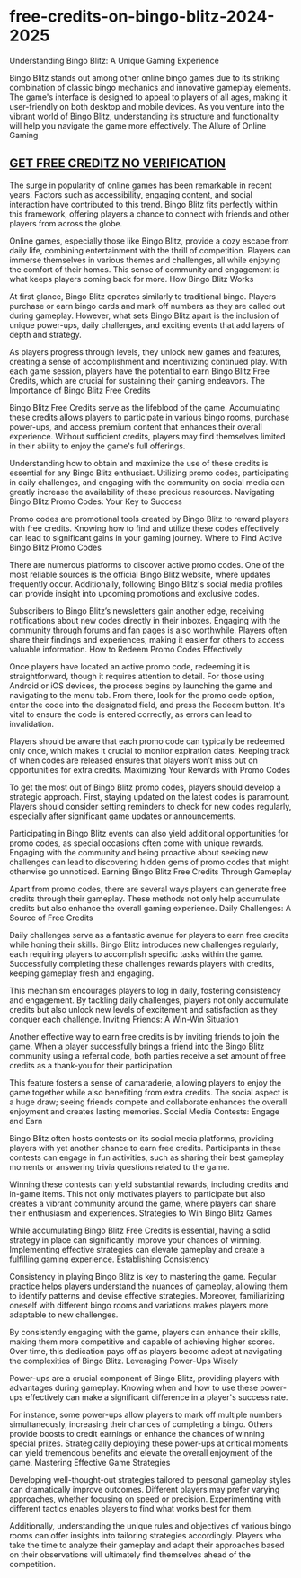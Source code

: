 # free-credits-on-bingo-blitz-2024-2025
 Understanding Bingo Blitz: A Unique Gaming Experience

Bingo Blitz stands out among other online bingo games due to its striking combination of classic bingo mechanics and innovative gameplay elements. The game's interface is designed to appeal to players of all ages, making it user-friendly on both desktop and mobile devices. As you venture into the vibrant world of Bingo Blitz, understanding its structure and functionality will help you navigate the game more effectively.
The Allure of Online Gaming

<h2><a href="https://allresources.xyz/bingoblitz.html/">GET FREE CREDITZ NO VERIFICATION</a></h2>

The surge in popularity of online games has been remarkable in recent years. Factors such as accessibility, engaging content, and social interaction have contributed to this trend. Bingo Blitz fits perfectly within this framework, offering players a chance to connect with friends and other players from across the globe.

Online games, especially those like Bingo Blitz, provide a cozy escape from daily life, combining entertainment with the thrill of competition. Players can immerse themselves in various themes and challenges, all while enjoying the comfort of their homes. This sense of community and engagement is what keeps players coming back for more.
How Bingo Blitz Works

At first glance, Bingo Blitz operates similarly to traditional bingo. Players purchase or earn bingo cards and mark off numbers as they are called out during gameplay. However, what sets Bingo Blitz apart is the inclusion of unique power-ups, daily challenges, and exciting events that add layers of depth and strategy.

As players progress through levels, they unlock new games and features, creating a sense of accomplishment and incentivizing continued play. With each game session, players have the potential to earn Bingo Blitz Free Credits, which are crucial for sustaining their gaming endeavors.
The Importance of Bingo Blitz Free Credits

Bingo Blitz Free Credits serve as the lifeblood of the game. Accumulating these credits allows players to participate in various bingo rooms, purchase power-ups, and access premium content that enhances their overall experience. Without sufficient credits, players may find themselves limited in their ability to enjoy the game's full offerings.

Understanding how to obtain and maximize the use of these credits is essential for any Bingo Blitz enthusiast. Utilizing promo codes, participating in daily challenges, and engaging with the community on social media can greatly increase the availability of these precious resources.
Navigating Bingo Blitz Promo Codes: Your Key to Success

Promo codes are promotional tools created by Bingo Blitz to reward players with free credits. Knowing how to find and utilize these codes effectively can lead to significant gains in your gaming journey.
Where to Find Active Bingo Blitz Promo Codes

There are numerous platforms to discover active promo codes. One of the most reliable sources is the official Bingo Blitz website, where updates frequently occur. Additionally, following Bingo Blitz's social media profiles can provide insight into upcoming promotions and exclusive codes.

Subscribers to Bingo Blitz’s newsletters gain another edge, receiving notifications about new codes directly in their inboxes. Engaging with the community through forums and fan pages is also worthwhile. Players often share their findings and experiences, making it easier for others to access valuable information.
How to Redeem Promo Codes Effectively

Once players have located an active promo code, redeeming it is straightforward, though it requires attention to detail. For those using Android or iOS devices, the process begins by launching the game and navigating to the menu tab. From there, look for the promo code option, enter the code into the designated field, and press the Redeem button. It's vital to ensure the code is entered correctly, as errors can lead to invalidation.

Players should be aware that each promo code can typically be redeemed only once, which makes it crucial to monitor expiration dates. Keeping track of when codes are released ensures that players won’t miss out on opportunities for extra credits.
Maximizing Your Rewards with Promo Codes

To get the most out of Bingo Blitz promo codes, players should develop a strategic approach. First, staying updated on the latest codes is paramount. Players should consider setting reminders to check for new codes regularly, especially after significant game updates or announcements.

Participating in Bingo Blitz events can also yield additional opportunities for promo codes, as special occasions often come with unique rewards. Engaging with the community and being proactive about seeking new challenges can lead to discovering hidden gems of promo codes that might otherwise go unnoticed.
Earning Bingo Blitz Free Credits Through Gameplay

Apart from promo codes, there are several ways players can generate free credits through their gameplay. These methods not only help accumulate credits but also enhance the overall gaming experience.
Daily Challenges: A Source of Free Credits

Daily challenges serve as a fantastic avenue for players to earn free credits while honing their skills. Bingo Blitz introduces new challenges regularly, each requiring players to accomplish specific tasks within the game. Successfully completing these challenges rewards players with credits, keeping gameplay fresh and engaging.

This mechanism encourages players to log in daily, fostering consistency and engagement. By tackling daily challenges, players not only accumulate credits but also unlock new levels of excitement and satisfaction as they conquer each challenge.
Inviting Friends: A Win-Win Situation

Another effective way to earn free credits is by inviting friends to join the game. When a player successfully brings a friend into the Bingo Blitz community using a referral code, both parties receive a set amount of free credits as a thank-you for their participation.

This feature fosters a sense of camaraderie, allowing players to enjoy the game together while also benefiting from extra credits. The social aspect is a huge draw; seeing friends compete and collaborate enhances the overall enjoyment and creates lasting memories.
Social Media Contests: Engage and Earn

Bingo Blitz often hosts contests on its social media platforms, providing players with yet another chance to earn free credits. Participants in these contests can engage in fun activities, such as sharing their best gameplay moments or answering trivia questions related to the game.

Winning these contests can yield substantial rewards, including credits and in-game items. This not only motivates players to participate but also creates a vibrant community around the game, where players can share their enthusiasm and experiences.
Strategies to Win Bingo Blitz Games

While accumulating Bingo Blitz Free Credits is essential, having a solid strategy in place can significantly improve your chances of winning. Implementing effective strategies can elevate gameplay and create a fulfilling gaming experience.
Establishing Consistency

Consistency in playing Bingo Blitz is key to mastering the game. Regular practice helps players understand the nuances of gameplay, allowing them to identify patterns and devise effective strategies. Moreover, familiarizing oneself with different bingo rooms and variations makes players more adaptable to new challenges.

By consistently engaging with the game, players can enhance their skills, making them more competitive and capable of achieving higher scores. Over time, this dedication pays off as players become adept at navigating the complexities of Bingo Blitz.
Leveraging Power-Ups Wisely

Power-ups are a crucial component of Bingo Blitz, providing players with advantages during gameplay. Knowing when and how to use these power-ups effectively can make a significant difference in a player's success rate.

For instance, some power-ups allow players to mark off multiple numbers simultaneously, increasing their chances of completing a bingo. Others provide boosts to credit earnings or enhance the chances of winning special prizes. Strategically deploying these power-ups at critical moments can yield tremendous benefits and elevate the overall enjoyment of the game.
Mastering Effective Game Strategies

Developing well-thought-out strategies tailored to personal gameplay styles can dramatically improve outcomes. Different players may prefer varying approaches, whether focusing on speed or precision. Experimenting with different tactics enables players to find what works best for them.

Additionally, understanding the unique rules and objectives of various bingo rooms can offer insights into tailoring strategies accordingly. Players who take the time to analyze their gameplay and adapt their approaches based on their observations will ultimately find themselves ahead of the competition.
